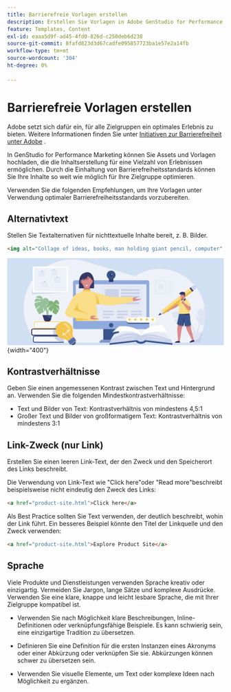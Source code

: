```yaml
---
title: Barrierefreie Vorlagen erstellen
description: Erstellen Sie Vorlagen in Adobe GenStudio for Performance Marketing, die mehr Zielgruppen erreichen und ein optimales Erlebnis bieten.
feature: Templates, Content
exl-id: eaaa5d9f-ad45-4fd0-826d-c250deb6d238
source-git-commit: 8fafd823d3d67cadfe095857723ba1e57e2a14fb
workflow-type: tm+mt
source-wordcount: '304'
ht-degree: 0%

---
```


# Barrierefreie Vorlagen erstellen

Adobe setzt sich dafür ein, für alle Zielgruppen ein optimales Erlebnis zu bieten. Weitere Informationen finden Sie unter [Initiativen zur Barrierefreiheit unter Adobe](https://www.adobe.com/trust/accessibility/initiatives.html) .

In GenStudio for Performance Marketing können Sie Assets und Vorlagen hochladen, die die Inhaltserstellung für eine Vielzahl von Erlebnissen ermöglichen. Durch die Einhaltung von Barrierefreiheitsstandards können Sie Ihre Inhalte so weit wie möglich für Ihre Zielgruppe optimieren.

Verwenden Sie die folgenden Empfehlungen, um Ihre Vorlagen unter Verwendung optimaler Barrierefreiheitsstandards vorzubereiten.

## Alternativtext

Stellen Sie Textalternativen für nichttextuelle Inhalte bereit, z. B. Bilder.

```html
<img alt="Collage of ideas, books, man holding giant pencil, computer" src="card-create-assets.png">
```

![Collage von Ideen, Büchern, Mann mit einem riesigen Bleistift, Computer](../../assets/card-create-assets.png){width="400"}

## Kontrastverhältnisse

Geben Sie einen angemessenen Kontrast zwischen Text und Hintergrund an. Verwenden Sie die folgenden Mindestkontrastverhältnisse:

- Text und Bilder von Text: Kontrastverhältnis von mindestens 4,5:1
- Großer Text und Bilder von großformatigem Text: Kontrastverhältnis von mindestens 3:1

## Link-Zweck (nur Link)

Erstellen Sie einen leeren Link-Text, der den Zweck und den Speicherort des Links beschreibt.

Die Verwendung von Link-Text wie &quot;Click here&quot;oder &quot;Read more&quot;beschreibt beispielsweise nicht eindeutig den Zweck des Links:

```html
<a href="product-site.html">Click here</a>
```

Als Best Practice sollten Sie Text verwenden, der deutlich beschreibt, wohin der Link führt. Ein besseres Beispiel könnte den Titel der Linkquelle und den Zweck verwenden:

```html
<a href="product-site.html">Explore Product Site</a>
```

## Sprache

Viele Produkte und Dienstleistungen verwenden Sprache kreativ oder einzigartig. Vermeiden Sie Jargon, lange Sätze und komplexe Ausdrücke. Verwenden Sie eine klare, knappe und leicht lesbare Sprache, die mit Ihrer Zielgruppe kompatibel ist.

- Verwenden Sie nach Möglichkeit klare Beschreibungen, Inline-Definitionen oder verknüpfungsfähige Beispiele. Es kann schwierig sein, eine einzigartige Tradition zu übersetzen.

- Definieren Sie eine Definition für die ersten Instanzen eines Akronyms oder einer Abkürzung oder verknüpfen Sie sie. Abkürzungen können schwer zu übersetzen sein.

- Verwenden Sie visuelle Elemente, um Text oder komplexe Ideen nach Möglichkeit zu ergänzen.
